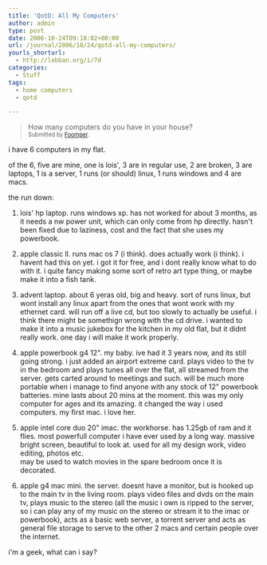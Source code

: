 ```yaml
---
title: 'QotD: All My Computers'
author: admin
type: post
date: 2006-10-24T09:18:02+00:00
url: /journal/2006/10/24/qotd-all-my-computers/
yourls_shorturl:
  - http://lobban.org/i/7d
categories:
  - Stuff
tags:
  - home computers
  - qotd

---
```

> How many computers do you have in your house?&#160;   
> <span style="font-size: 0.8em">Submitted by <a class="enclosure-inline-user" href="http://foomper.vox.com/">Foomper</a>.</span>

i have 6 computers in my flat. 

of the 6, five are mine, one is lois', 3 are in regular use, 2 are broken, 3 are laptops, 1 is a server, 1 runs (or should) linux, 1 runs windows and 4 are macs.

the run down:

1. lois' hp laptop. runs windows xp. has not worked for about 3 months, as it needs a nw power unit, which can only come from hp directly. hasn't been fixed due to laziness, cost and the fact that she uses my powerbook.

2. apple classic ll. runs mac os 7 (i think). does actually work (i think). i havent had this on yet. i got it for free, and i dont really know what to do with it. i quite fancy making some sort of retro art type thing, or maybe make it into a fish tank.

3. advent laptop. about 6 yeras old, big and heavy. sort of runs linux, but wont install any linux apart from the ones that wont work with my ethernet card. will run off a live cd, but too slowly to actually be useful. i think there might be somethign wrong with the cd drive. i wanted to make it into a music jukebox for the kitchen in my old flat, but it didnt really work. one day i will make it work properly.

4. apple powerbook g4 12". my baby. ive had it 3 years now, and its still going strong. i just added an airport extreme card. plays video to the tv in the bedroom and plays tunes all over the flat, all streamed from the server. gets carted around to meetings and such. will be much more portable when i manage to find anyone with any stock of 12" powerbook batteries. mine lasts about 20 mins at the moment. this was my only computer for ages and its amazing. it changed the way i used computers. my first mac. i love her.

5. apple intel core duo 20" imac. the workhorse. has 1.25gb of ram and it flies. most powerfull computer i have ever used by a long way. massive bright screen, beautiful to look at. used for all my design work, video editing, photos etc.  
may be used to watch movies in the spare bedroom once it is decorated.

6. apple g4 mac mini. the server. doesnt have a monitor, but is hooked up to the main tv in the living room. plays video files and dvds on the main tv, plays music to the stereo (all the music i own is ripped to the server, so i can play any of my music on the stereo or stream it to the imac or powerbook), acts as a basic web server, a torrent server and acts as general file storage to serve to the other 2 macs and certain people over the internet.

i'm a geek, what can i say?</p>